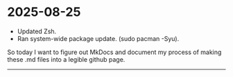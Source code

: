 # 2025-08-25

 - Updated Zsh.
 - Ran system-wide package update.  (sudo pacman -Syu).

 So today I want to figure out MkDocs and document my process of making these .md files into a legible github page.

---
